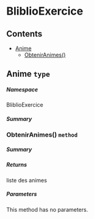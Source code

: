 <a name='assembly'></a>
# BliblioExercice

## Contents

- [Anime](#T-BliblioExercice-Anime 'BliblioExercice.Anime')
  - [ObtenirAnimes()](#M-BliblioExercice-Anime-ObtenirAnimes 'BliblioExercice.Anime.ObtenirAnimes')

<a name='T-BliblioExercice-Anime'></a>
## Anime `type`

##### Namespace

BliblioExercice

##### Summary



<a name='M-BliblioExercice-Anime-ObtenirAnimes'></a>
### ObtenirAnimes() `method`

##### Summary



##### Returns

liste des animes

##### Parameters

This method has no parameters.
